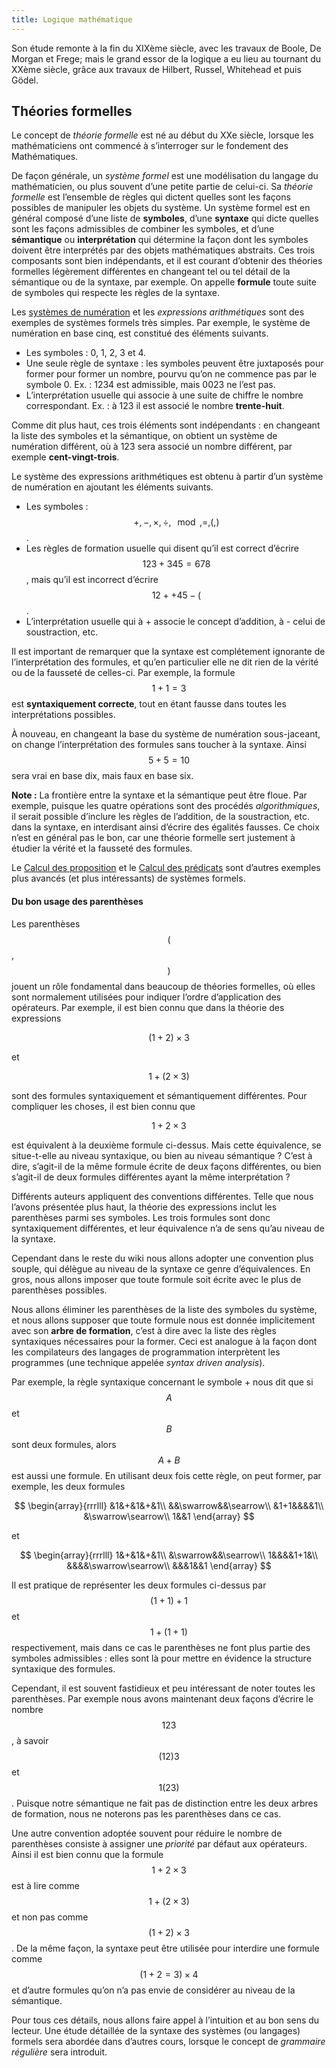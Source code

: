 ```yaml
---
title: Logique mathématique
---
```


Son étude remonte à la fin du XIXème siècle, avec les travaux de Boole,
De Morgan et Frege; mais le grand essor de la logique a eu lieu au
tournant du XXème siècle, grâce aux travaux de Hilbert, Russel,
Whitehead et puis Gödel.

## Théories formelles

Le concept de *théorie formelle* est né au début du XXe siècle, lorsque
les mathématiciens ont commencé à s’interroger sur le fondement des
Mathématiques.

De façon générale, un *système formel* est une modélisation du langage
du mathématicien, ou plus souvent d’une petite partie de celui-ci. Sa
*théorie formelle* est l’ensemble de règles qui dictent quelles sont les
façons possibles de manipuler les objets du système. Un système formel
est en général composé d’une liste de **symboles**, d’une **syntaxe**
qui dicte quelles sont les façons admissibles de combiner les symboles,
et d’une **sémantique** ou **interprétation** qui détermine la façon
dont les symboles doivent être interprétés par des objets mathématiques
abstraits. Ces trois composants sont bien indépendants, et il est
courant d’obtenir des théories formelles légèrement différentes en
changeant tel ou tel détail de la sémantique ou de la syntaxe, par
exemple. On appelle **formule** toute suite de symboles qui respecte les
règles de la syntaxe.

Les [systèmes de numération](../entiers-bases) et les
*expressions arithmétiques* sont des exemples de systèmes formels très
simples. Par exemple, le système de numération en base cinq, est
constitué des éléments suivants.

-   Les symboles : 0, 1, 2, 3 et 4.
-   Une seule règle de syntaxe : les symboles peuvent être juxtaposés
    pour former pour former un nombre, pourvu qu’on ne commence pas par
    le symbole 0. Ex. : 1234 est admissible, mais 0023 ne l’est pas.
-   L’interprétation usuelle qui associe à une suite de chiffre le
    nombre correspondant. Ex. : à 123 il est associé le nombre
    **trente-huit**.

Comme dit plus haut, ces trois éléments sont indépendants : en changeant
la liste des symboles et la sémantique, on obtient un système de
numération différent, où à 123 sera associé un nombre différent, par
exemple **cent-vingt-trois**.

Le système des expressions arithmétiques est obtenu à partir d’un
système de numération en ajoutant les éléments suivants.

-   Les symboles : $$+, -, \times, \div, \mod, =, (, )$$.
-   Les règles de formation usuelle qui disent qu’il est correct
    d’écrire $$123+345=678$$, mais qu’il est incorrect d’écrire
    $$12++45-($$.
-   L’interprétation usuelle qui à + associe le concept d’addition, à -
    celui de soustraction, etc.

Il est important de remarquer que la syntaxe est complétement ignorante
de l’interprétation des formules, et qu’en particulier elle ne dit rien
de la vérité ou de la fausseté de celles-ci. Par exemple, la formule
$$1+1=3$$ est **syntaxiquement correcte**, tout en étant fausse dans
toutes les interprétations possibles.

À nouveau, en changeant la base du système de numération sous-jaceant,
on change l’interprétation des formules sans toucher à la syntaxe. Ainsi
$$5+5=10$$ sera vrai en base dix, mais faux en base six.

**Note :** La frontière entre la syntaxe et la sémantique peut être
floue. Par exemple, puisque les quatre opérations sont des procédés
*algorithmiques*, il serait possible d’inclure les règles de l’addition,
de la soustraction, etc. dans la syntaxe, en interdisant ainsi d’écrire
des égalités fausses. Ce choix n’est en général pas le bon, car une
théorie formelle sert justement à étudier la vérité et la fausseté des
formules.

Le [Calcul des proposition](../calcul-prop) et le
[Calcul des prédicats](../calcul-pred) sont d’autres exemples
plus avancés (et plus intéressants) de systèmes formels.

#### Du bon usage des parenthèses

Les parenthèses $$($$, $$)$$ jouent un rôle fondamental dans beaucoup de
théories formelles, où elles sont normalement utilisées pour indiquer
l’ordre d’application des opérateurs. Par exemple, il est bien connu que
dans la théorie des expressions

$$(1+2)\times 3$$

et

$$1+(2\times 3)$$

sont des formules syntaxiquement et sémantiquement différentes. Pour
compliquer les choses, il est bien connu que

$$1+2\times 3$$

est équivalent à la deuxième formule ci-dessus. Mais cette équivalence,
se situe-t-elle au niveau syntaxique, ou bien au niveau sémantique ?
C’est à dire, s’agit-il de la même formule écrite de deux façons
différentes, ou bien s’agit-il de deux formules différentes ayant la
même interprétation ?

Différents auteurs appliquent des conventions différentes. Telle que
nous l’avons présentée plus haut, la théorie des expressions inclut les
parenthèses parmi ses symboles. Les trois formules sont donc
syntaxiquement différentes, et leur équivalence n’a de sens qu’au niveau
de la syntaxe.

Cependant dans le reste du wiki nous allons adopter une convention plus
souple, qui délègue au niveau de la syntaxe ce genre d’équivalences. En
gros, nous allons imposer que toute formule soit écrite avec le plus de
parenthèses possibles.

Nous allons éliminer les parenthèses de la liste des symboles du
système, et nous allons supposer que toute formule nous est donnée
implicitement avec son **arbre de formation**, c’est à dire avec la
liste des règles syntaxiques nécessaires pour la former. Ceci est
analogue à la façon dont les compilateurs des langages de programmation
interprètent les programmes (une technique appelée *syntax driven
analysis*).

Par exemple, la règle syntaxique concernant le symbole + nous dit que si
$$A$$ et $$B$$ sont deux formules, alors $$A+B$$ est aussi une formule. En
utilisant deux fois cette règle, on peut former, par exemple, les deux
formules

$$
\begin{array}{rrrlll}
&1&+&1&+&1\\
&&\swarrow&&\searrow\\
&1+1&&&&1\\
&\swarrow\searrow\\
1&&1
\end{array}
$$

et

$$
\begin{array}{rrrlll}
1&+&1&+&1\\
&\swarrow&&\searrow\\
1&&&&1+1&\\
&&&&\swarrow\searrow\\
&&&1&&1
\end{array}
$$

Il est pratique de représenter les deux formules ci-dessus par $$(1+1)+1$$
et $$1+(1+1)$$ respectivement, mais dans ce cas le parenthèses ne font
plus partie des symboles admissibles : elles sont là pour mettre en
évidence la structure syntaxique des formules.

Cependant, il est souvent fastidieux et peu intéressant de noter toutes
les parenthèses. Par exemple nous avons maintenant deux façons d’écrire
le nombre $$123$$, à savoir $$(12)3$$ et $$1(23)$$. Puisque notre sémantique
ne fait pas de distinction entre les deux arbres de formation, nous ne
noterons pas les parenthèses dans ce cas.

Une autre convention adoptée souvent pour réduire le nombre de
parenthèses consiste à assigner une *priorité* par défaut aux
opérateurs. Ainsi il est bien connu que la formule $$1+2\times 3$$ est à
lire comme $$1+(2\times 3)$$ et non pas comme $$(1+2)\times 3$$. De la même
façon, la syntaxe peut être utilisée pour interdire une formule comme
$$(1+2=3)\times 4$$ et d’autre formules qu’on n’a pas envie de considérer
au niveau de la sémantique.

Pour tous ces détails, nous allons faire appel à l’intuition et au bon
sens du lecteur. Une étude détaillée de la syntaxe des systèmes (ou
langages) formels sera abordée dans d’autres cours, lorsque le concept
de *grammaire régulière* sera introduit.
